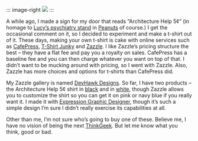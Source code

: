 ::: image-right
[![](http://hawkblogstorage.blob.core.windows.net/blog-content/20060216-1445-introducting-devhawk-designs/archelp.png)](http://www.zazzle.com/link.asp?associate_id=238197950402547873&redirect=product&product_id=235848130425737882)
:::

A while ago, I made a sign for my door that reads “Architecture Help 5¢”
(in homage to [Lucy’s psychiatry
stand](http://www.snoopy.com/comics/peanuts/fun_and_games/images/lucy_800x600.jpg)
in [Peanuts](http://www.snoopy.com/) of course.) I get the occasional
comment on it, so I decided to experiment and make a t-shirt out of it.
These days, making your own t-shirt is cake with online services such as
[CafePress](http://www.cafepress.com/), [T-Shirt
Junky](http://www.tshirtjunkie.com/) and
[Zazzle](http://www.zazzle.com/). I like Zazzle’s pricing structure the
best – they have a flat fee and pay you a royalty on sales. CafePress
has a baseline fee and you can then charge whatever you want on top of
that. I didn’t want to be mucking around with pricing, so I went with
Zazzle. Also, Zazzle has more choices and options for t-shirts than
CafePress did.

My Zazzle gallery is named [DevHawk
Designs](http://www.zazzle.com/harrypierson*). So far, I have two
products – the Architecture Help 5¢ shirt in
[black](http://www.zazzle.com/link.asp?associate_id=238197950402547873&redirect=product&product_id=235848130425737882)
and in
[white](http://www.zazzle.com/link.asp?associate_id=238197950402547873&redirect=product&product_id=235459386023641151),
though Zazzle allows you to customize the shirt so you can get it on
pink or navy blue if you really want it. I made it with [Expression
Graphic
Designer](http://www.microsoft.com/products/expression/en/graphic_designer),
though it’s such a simple design I’m sure I didn’t really exercise its
capabilities at all.

Other than me, I’m not sure who’s going to buy one of these. Believe me,
I have no vision of being the next
[ThinkGeek](http://www.thinkgeek.com/tshirts/). But let me know what you
think, good or bad.
